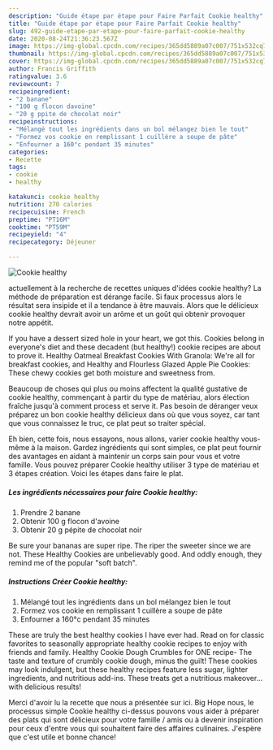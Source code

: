 ```yaml
---
description: "Guide étape par étape pour Faire Parfait Cookie healthy"
title: "Guide étape par étape pour Faire Parfait Cookie healthy"
slug: 492-guide-etape-par-etape-pour-faire-parfait-cookie-healthy
date: 2020-08-24T21:36:23.567Z
image: https://img-global.cpcdn.com/recipes/365dd5889a07c007/751x532cq70/cookie-healthy-photo-principale-de-la-recette.jpg
thumbnail: https://img-global.cpcdn.com/recipes/365dd5889a07c007/751x532cq70/cookie-healthy-photo-principale-de-la-recette.jpg
cover: https://img-global.cpcdn.com/recipes/365dd5889a07c007/751x532cq70/cookie-healthy-photo-principale-de-la-recette.jpg
author: Francis Griffith
ratingvalue: 3.6
reviewcount: 7
recipeingredient:
- "2 banane"
- "100 g flocon davoine"
- "20 g ppite de chocolat noir"
recipeinstructions:
- "Mélangé tout les ingrédients dans un bol mélangez bien le tout"
- "Formez vos cookie en remplissant 1 cuillère a soupe de pâte"
- "Enfourner a 160°c pendant 35 minutes"
categories:
- Recette
tags:
- cookie
- healthy

katakunci: cookie healthy 
nutrition: 270 calories
recipecuisine: French
preptime: "PT16M"
cooktime: "PT59M"
recipeyield: "4"
recipecategory: Déjeuner

---
```



![Cookie healthy](https://img-global.cpcdn.com/recipes/365dd5889a07c007/751x532cq70/cookie-healthy-photo-principale-de-la-recette.jpg)

actuellement à la recherche de recettes uniques d'idées cookie healthy? La méthode de préparation est dérange facile. Si faux processus alors le résultat sera insipide et il a tendance à être mauvais. Alors que le délicieux cookie healthy devrait avoir un arôme et un goût qui obtenir provoquer notre appétit.

If you have a dessert sized hole in your heart, we got this. Cookies belong in everyone&#39;s diet and these decadent (but healthy!) cookie recipes are about to prove it. Healthy Oatmeal Breakfast Cookies With Granola: We&#39;re all for breakfast cookies, and Healthy and Flourless Glazed Apple Pie Cookies: These chewy cookies get both moisture and sweetness from.

Beaucoup de choses qui plus ou moins affectent la qualité gustative de cookie healthy, commençant à partir du type de matériau, alors élection fraîche jusqu'à comment process et serve it. Pas besoin de déranger veux préparez un bon cookie healthy délicieux dans où que vous soyez, car tant que vous connaissez le truc, ce plat peut so traiter spécial.


Eh bien, cette fois, nous essayons, nous allons, varier cookie healthy vous-même à la maison. Gardez ingrédients qui sont simples, ce plat peut fournir des avantages en aidant à maintenir un corps sain pour vous et votre famille. Vous pouvez préparer Cookie healthy utiliser 3 type de matériau et 3 étapes création. Voici les étapes dans faire le plat.

<!--inarticleads1-->

##### Les ingrédients nécessaires pour faire Cookie healthy:

1. Prendre 2 banane
1. Obtenir 100 g flocon d&#39;avoine
1. Obtenir 20 g pépite de chocolat noir


Be sure your bananas are super ripe. The riper the sweeter since we are not. These Healthy Cookies are unbelievably good. And oddly enough, they remind me of the popular &#34;soft batch&#34;. 

<!--inarticleads2-->

##### Instructions Créer Cookie healthy:

1. Mélangé tout les ingrédients dans un bol mélangez bien le tout
1. Formez vos cookie en remplissant 1 cuillère a soupe de pâte
1. Enfourner a 160°c pendant 35 minutes


These are truly the best healthy cookies I have ever had. Read on for classic favorites to seasonally appropriate healthy cookie recipes to enjoy with friends and family. Healthy Cookie Dough Crumbles for ONE recipe- The taste and texture of crumbly cookie dough, minus the guilt! These cookies may look indulgent, but these healthy recipes feature less sugar, lighter ingredients, and nutritious add-ins. These treats get a nutritious makeover… with delicious results! 


Merci d'avoir lu la recette que nous a présentée sur ici. Big Hope nous, le processus simple Cookie healthy ci-dessus pouvons vous aider à préparer des plats qui sont délicieux pour votre famille / amis ou à devenir inspiration pour ceux d'entre vous qui souhaitent faire des affaires culinaires. J'espère que c'est utile et bonne chance!
